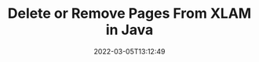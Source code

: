 ---
############################# Static ############################
layout: "auto-gen"
date: 2022-03-05T13:12:49
draft: false

############################# Head ############################
head_title: "Delete Pages from XLAM File in Java"
head_description: "Remove or delete a single page or collection of pages from a XLAM file in Java by reversing the pages order using document merger API."

############################# Header ############################
title: "Delete or Remove Pages From XLAM in Java"
description: "Delete or Remove a single page or collection of specific pages from a XLAM file using documents merger API for Java & J2SE applications."
bg_image: "https://cms.admin.containerize.com/templates/aspose/App_Themes/V3/images/bg/header1.png"
bg_overlay: false
button:
    enable: true
    icon: "fas fa-arrow-down"
    label: "Download Free Trial"
    link: "https://downloads.groupdocs.com/merger/java"

############################# SubMenu ############################
submenu:
    enable: true

    left:
        img_alt: "GroupDocs.Merger for Java"
        image: "https://cms.admin.containerize.com/templates/groupdocs/images/product-logos/90x90-noborder/groupdocs-merger-java.png"
        product: "GroupDocs.Merger"
        platform: "Java"

    middle:
        button:

            # button loop
            - link: "https://apireference.groupdocs.com/merger/java"
              text: "API Reference"

            # button loop
            - link: "https://github.com/groupdocs-merger"
              text: "Code Examples"

            # button loop
            - link: "https://products.groupdocs.app/merger/family"
              text: "Live Demos"

            # button loop
            - link: "https://purchase.groupdocs.com/pricing/merger/java"
              text: "Pricing"

    right:
        link_download: "https://downloads.groupdocs.com/merger"
        link_learn: "https://docs.groupdocs.com/merger/java"
        link_buy: "https://purchase.groupdocs.com"

############################# About ############################
about:
    enable: true
    title: "About GroupDocs.Merger for Java API"
    content: |
        [GroupDocs.Merger for Java](https://products.groupdocs.com/merger/java/) library offers a simple solution to safely merge & split between a wide range of document formats including PDF, Microsoft Office (Word, Excel, PowerPoint, OneNote), OpenDocument, HTML, images and many others within .NET applications. By adding just a few lines of the code, perform several document operations such as move, remove, rotate, swap, extract or change the orientation of pages within the documents. The documents merging API also supports previewing document pages as an image to analyse the document structure, formatting and content on the page.
        
        GroupDocs.Merger APIs are well supported on all major operating systems and Java versions including J2SE 7.0 (1.7), J2SE 8.0 (1.8) and Java 10.

############################# Steps ############################
steps:
    enable: true
    title_left: "Remove XLAM File Pages in Java"
    content_left: |
        [GroupDocs.Merger](/merger/java/) makes it easy for Java developers to delete a single or a number of particular pages within a XLAM file by implementing a few easy steps.

        *   Initialise **RemoveOptions**to specify page numbers to remove.
        *   Create new instance of **Merger**and pass source document path as a constructor parameter.
        *   Call **removePages** and pass **RemoveOptions** object
        *   Call **save** and pass desired file path to save resultant document.
        
    title_right: "System Requirements"
    content_right: |
        GroupDocs.Merger for Java APIs are supported on all major platforms and operating systems. Before executing the code below, please make sure that you have the following prerequisites installed on your system.

        *   Operating Systems: Microsoft Windows, Linux, MacOS
        *   Development Environments: NetBeans, IntelliJ IDEA, Eclipse
        *   Frameworks: Java 7 (1.7) and above
        *   Download the latest version of GroupDocs.Merger for Java from [Maven](https://repository.groupdocs.com/webapp/#/artifacts/browse/tree/General/repo/com/groupdocs/groupdocs-merger)
        
    code: |
        ```java
        // Remove XLAM file pages using GroupDocs.Merger API
        String filePath = "input.xlam";
        String filePathOut = "output.xlam";

        // Initialise RemoveOptions class to specify page numbers to remove
        RemoveOptions removeOptions = new RemoveOptions(new int[] { 3, 5 });

        // Instantiate Merger with input XLAM document
        Merger merger = new Merger("input.xlam");

        // Call removePages method and pass RemoveOptions object to it
        merger.removePages(removeOptions);
            
        // Call Save method and pass desired file path to save the output document
        merger.save("output.xlam");
        ```

############################# Demos ############################
demos:
    enable: true
    title: "Live Demos - Remove XLAM Document Pages Online"
    content: |
        Remove pages within XLAM files right now by visiting [GroupDocs.Merger Live Demos](https://products.groupdocs.app/splitter/remove-pages/xlam) website.
        The live demo has the following benefits
        
############################# About Formats ############################
about_formats:
    enable: true
    format:
        # format loop
        - icon: "far fa-file-XLAM"
          title: "About XLAM File Format"
          content: |
            XLAM files are used to extend the modules provided by Excel. They can be added to Excel 2007 or later, or to earlier versions of Excel with Open XML component support. File used by Microsoft Excel, a program that allows users to create and edit spreadsheets; contains a macro-enabled add-in, which provides extra functionality and tools that may execute macros.

          link: "https://docs.fileformat.com/spreadsheet/xlam/"

############################# More Formats ############################
more_formats:
    enable: true
    title: "Removing Pages of Other Document Formats"
    content: |
        Java documents merger & split API for file formats and images. Delete pages from the popular file formats as stated below.
    format: 
        # format loop
        - name: "Remove DOC File Pages in Java"
          link: "https://products.groupdocs.com/merger/java/remove/doc/"
          description: "Microsoft Word Document"

        # format loop
        - name: "Remove DOCM File Pages in Java"
          link: "https://products.groupdocs.com/merger/java/remove/docm/"
          description: "Microsoft Word Macro-Enabled Document"

        # format loop
        - name: "Remove DOCX File Pages in Java"
          link: "https://products.groupdocs.com/merger/java/remove/docx/"
          description: "Microsoft Word Open XML Document"

        # format loop
        - name: "Remove DOT File Pages in Java"
          link: "https://products.groupdocs.com/merger/java/remove/dot/"
          description: "Microsoft Word Document Template"

        # format loop
        - name: "Remove DOTM File Pages in Java"
          link: "https://products.groupdocs.com/merger/java/remove/dotm/"
          description: "Microsoft Word Macro-Enabled Template"

        # format loop
        - name: "Remove DOTX File Pages in Java"
          link: "https://products.groupdocs.com/merger/java/remove/dotx/"
          description: "Word Open XML Document Template"

        # format loop
        - name: "Remove EPUB File Pages in Java"
          link: "https://products.groupdocs.com/merger/java/remove/epub/"
          description: "Digital E-Book File Format"

        # format loop
        - name: "Remove HTML File Pages in Java"
          link: "https://products.groupdocs.com/merger/java/remove/html/"
          description: "Hyper Text Markup Language"

        # format loop
        - name: "Remove MHT File Pages in Java"
          link: "https://products.groupdocs.com/merger/java/remove/mht/"
          description: "MIME Encapsulation of Aggregate HTML"

        # format loop
        - name: "Remove MHTML File Pages in Java"
          link: "https://products.groupdocs.com/merger/java/remove/mhtml/"
          description: "MIME Encapsulation of Aggregate HTML"

        # format loop
        - name: "Remove ODP File Pages in Java"
          link: "https://products.groupdocs.com/merger/java/remove/odp/"
          description: "OpenDocument Presentation File Format"

        # format loop
        - name: "Remove ODS File Pages in Java"
          link: "https://products.groupdocs.com/merger/java/remove/ods/"
          description: "Open Document Spreadsheet"

        # format loop
        - name: "Remove ODT File Pages in Java"
          link: "https://products.groupdocs.com/merger/java/remove/odt/"
          description: "Open Document Text"

        # format loop
        - name: "Remove OTP File Pages in Java"
          link: "https://products.groupdocs.com/merger/java/remove/otp/"
          description: "Origin Graph Template"

        # format loop
        - name: "Remove OTT File Pages in Java"
          link: "https://products.groupdocs.com/merger/java/remove/ott/"
          description: "Open Document Template"

        # format loop
        - name: "Remove PDF File Pages in Java"
          link: "https://products.groupdocs.com/merger/java/remove/pdf/"
          description: "Portable Document"

        # format loop
        - name: "Remove POTM File Pages in Java"
          link: "https://products.groupdocs.com/merger/java/remove/potm/"
          description: "Microsoft PowerPoint Template"

        # format loop
        - name: "Remove POTX File Pages in Java"
          link: "https://products.groupdocs.com/merger/java/remove/potx/"
          description: "Microsoft PowerPoint Open XML Template"

        # format loop
        - name: "Remove PPS File Pages in Java"
          link: "https://products.groupdocs.com/merger/java/remove/pps/"
          description: "Microsoft PowerPoint Slide Show"

        # format loop
        - name: "Remove PPSM File Pages in Java"
          link: "https://products.groupdocs.com/merger/java/remove/ppsm/"
          description: "Microsoft PowerPoint Slide Show"

        # format loop
        - name: "Remove PPSX File Pages in Java"
          link: "https://products.groupdocs.com/merger/java/remove/ppsx/"
          description: "PowerPoint Open XML Slide Show"

        # format loop
        - name: "Remove PPT File Pages in Java"
          link: "https://products.groupdocs.com/merger/java/remove/ppt/"
          description: "PowerPoint Presentation"

        # format loop
        - name: "Remove PPTM File Pages in Java"
          link: "https://products.groupdocs.com/merger/java/remove/pptm/"
          description: "Microsoft PowerPoint Presentation"

        # format loop
        - name: "Remove PPTX File Pages in Java"
          link: "https://products.groupdocs.com/merger/java/remove/pptx/"
          description: "PowerPoint Open XML Presentation"

        # format loop
        - name: "Remove PS File Pages in Java"
          link: "https://products.groupdocs.com/merger/java/remove/ps/"
          description: "PostScript (PS)"

        # format loop
        - name: "Remove RTF File Pages in Java"
          link: "https://products.groupdocs.com/merger/java/remove/rtf/"
          description: "Rich Text File Format"

        # format loop
        - name: "Remove TEX File Pages in Java"
          link: "https://products.groupdocs.com/merger/java/remove/tex/"
          description: "LaTeX Source Document"

        # format loop
        - name: "Remove VDX File Pages in Java"
          link: "https://products.groupdocs.com/merger/java/remove/vdx/"
          description: "Microsoft Visio XML Drawing File Format"

        # format loop
        - name: "Remove VSDM File Pages in Java"
          link: "https://products.groupdocs.com/merger/java/remove/vsdm/"
          description: "Visio Macro-Enabled Drawing"

        # format loop
        - name: "Remove VSDX File Pages in Java"
          link: "https://products.groupdocs.com/merger/java/remove/vsdx/"
          description: "Microsoft Visio File Format"

        # format loop
        - name: "Remove VSSM File Pages in Java"
          link: "https://products.groupdocs.com/merger/java/remove/vssm/"
          description: "Microsoft Visio Macro Enabled File Format"

        # format loop
        - name: "Remove VSSX File Pages in Java"
          link: "https://products.groupdocs.com/merger/java/remove/vssx/"
          description: "Visio Stencil File Format"

        # format loop
        - name: "Remove VSTM File Pages in Java"
          link: "https://products.groupdocs.com/merger/java/remove/vstm/"
          description: "Visio Macro-Enabled Drawing Template"

        # format loop
        - name: "Remove VSTX File Pages in Java"
          link: "https://products.groupdocs.com/merger/java/remove/vstx/"
          description: "Microsoft Visio File Format"

        # format loop
        - name: "Remove VSX File Pages in Java"
          link: "https://products.groupdocs.com/merger/java/remove/vsx/"
          description: "Vector Scalar Extension"

        # format loop
        - name: "Remove VTX File Pages in Java"
          link: "https://products.groupdocs.com/merger/java/remove/vtx/"
          description: "Microsoft Visio Drawing Template"

        # format loop
        - name: "Remove XLS File Pages in Java"
          link: "https://products.groupdocs.com/merger/java/remove/xls/"
          description: "Microsoft Excel Binary File Format"

        # format loop
        - name: "Remove XLSB File Pages in Java"
          link: "https://products.groupdocs.com/merger/java/remove/xlsb/"
          description: "Microsoft Excel Binary Spreadsheet File"

        # format loop
        - name: "Remove XLSM File Pages in Java"
          link: "https://products.groupdocs.com/merger/java/remove/xlsm/"
          description: "Microsoft Excel Macro-Enabled Spreadsheet"

        # format loop
        - name: "Remove XLSX File Pages in Java"
          link: "https://products.groupdocs.com/merger/java/remove/xlsx/"
          description: "Microsoft Excel Open XML Spreadsheet"

        # format loop
        - name: "Remove XLT File Pages in Java"
          link: "https://products.groupdocs.com/merger/java/remove/xlt/"
          description: "Microsoft Excel Template"

        # format loop
        - name: "Remove XLTM File Pages in Java"
          link: "https://products.groupdocs.com/merger/java/remove/xltm/"
          description: "Microsoft Excel Macro-Enabled Template"

        # format loop
        - name: "Remove XLTX File Pages in Java"
          link: "https://products.groupdocs.com/merger/java/remove/xltx/"
          description: "Microsoft Excel Open XML Template"

        # format loop
        - name: "Remove XPS File Pages in Java"
          link: "https://products.groupdocs.com/merger/java/remove/xps/"
          description: "Open XML Paper Specification"



############################# Back to top ###############################
back_to_top:
    enable: true
---